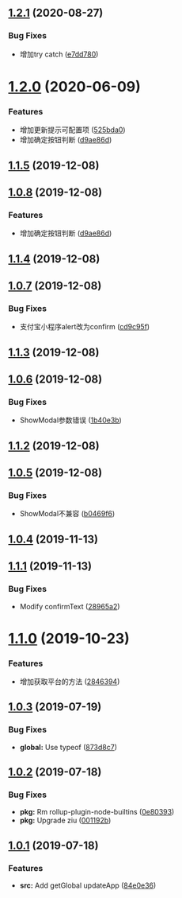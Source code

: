 ## [1.2.1](https://github.com/bugszhou/miniapp-utils/compare/v1.2.0...v1.2.1) (2020-08-27)


### Bug Fixes

* 增加try catch ([e7dd780](https://github.com/bugszhou/miniapp-utils/commit/e7dd780cb551835bc1a4ef66b7b1c5325e760f1c))



# [1.2.0](https://github.com/bugszhou/miniapp-utils/compare/v1.1.4...v1.2.0) (2020-06-09)


### Features

* 增加更新提示可配置项 ([525bda0](https://github.com/bugszhou/miniapp-utils/commit/525bda0cce3cc45e76e4b9f10e9c8f6be66b727e))
* 增加确定按钮判断 ([d9ae86d](https://github.com/bugszhou/miniapp-utils/commit/d9ae86d40716ec2228cbf52a6787689c21c754a2))



<a name="1.1.5"></a>
## [1.1.5](https://github.com/bugszhou/miniapp-utils/compare/v1.0.8...v1.1.5) (2019-12-08)



<a name="1.0.8"></a>
## [1.0.8](https://github.com/bugszhou/miniapp-utils/compare/v1.1.4...v1.0.8) (2019-12-08)


### Features

* 增加确定按钮判断 ([d9ae86d](https://github.com/bugszhou/miniapp-utils/commit/d9ae86d))



<a name="1.1.4"></a>
## [1.1.4](https://github.com/bugszhou/miniapp-utils/compare/v1.0.7...v1.1.4) (2019-12-08)



<a name="1.0.7"></a>
## [1.0.7](https://github.com/bugszhou/miniapp-utils/compare/v1.1.3...v1.0.7) (2019-12-08)


### Bug Fixes

* 支付宝小程序alert改为confirm ([cd9c95f](https://github.com/bugszhou/miniapp-utils/commit/cd9c95f))



<a name="1.1.3"></a>
## [1.1.3](https://github.com/bugszhou/miniapp-utils/compare/v1.0.6...v1.1.3) (2019-12-08)



<a name="1.0.6"></a>
## [1.0.6](https://github.com/bugszhou/miniapp-utils/compare/v1.1.2...v1.0.6) (2019-12-08)


### Bug Fixes

* ShowModal参数错误 ([1b40e3b](https://github.com/bugszhou/miniapp-utils/commit/1b40e3b))



<a name="1.1.2"></a>
## [1.1.2](https://github.com/bugszhou/miniapp-utils/compare/v1.0.5...v1.1.2) (2019-12-08)



<a name="1.0.5"></a>
## [1.0.5](https://github.com/bugszhou/miniapp-utils/compare/v1.0.4...v1.0.5) (2019-12-08)


### Bug Fixes

* ShowModal不兼容 ([b0469f6](https://github.com/bugszhou/miniapp-utils/commit/b0469f6))



<a name="1.0.4"></a>
## [1.0.4](https://github.com/bugszhou/miniapp-utils/compare/v1.1.1...v1.0.4) (2019-11-13)



<a name="1.1.1"></a>
## [1.1.1](https://github.com/bugszhou/miniapp-utils/compare/v1.1.0...v1.1.1) (2019-11-13)


### Bug Fixes

* Modify confirmText ([28965a2](https://github.com/bugszhou/miniapp-utils/commit/28965a2))



<a name="1.1.0"></a>
# [1.1.0](https://github.com/bugszhou/miniapp-utils/compare/v1.0.3...v1.1.0) (2019-10-23)


### Features

* 增加获取平台的方法 ([2846394](https://github.com/bugszhou/miniapp-utils/commit/2846394))



<a name="1.0.3"></a>
## [1.0.3](https://github.com/bugszhou/miniapp-utils/compare/v1.0.2...v1.0.3) (2019-07-19)


### Bug Fixes

* **global:** Use typeof ([873d8c7](https://github.com/bugszhou/miniapp-utils/commit/873d8c7))



<a name="1.0.2"></a>
## [1.0.2](https://github.com/bugszhou/miniapp-utils/compare/v1.0.1...v1.0.2) (2019-07-18)


### Bug Fixes

* **pkg:** Rm rollup-plugin-node-builtins ([0e80393](https://github.com/bugszhou/miniapp-utils/commit/0e80393))
* **pkg:** Upgrade ziu ([001192b](https://github.com/bugszhou/miniapp-utils/commit/001192b))



<a name="1.0.1"></a>
## [1.0.1](https://github.com/bugszhou/miniapp-utils/compare/84e0e36...v1.0.1) (2019-07-18)


### Features

* **src:** Add getGlobal updateApp ([84e0e36](https://github.com/bugszhou/miniapp-utils/commit/84e0e36))



